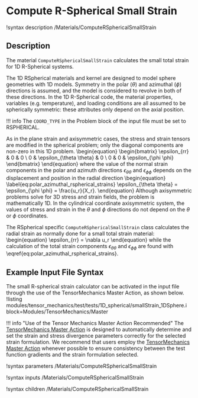 # Compute R-Spherical Small Strain
!syntax description /Materials/ComputeRSphericalSmallStrain

## Description
The material `ComputeRSphericalSmallStrain` calculates the small total strain for 1D R-Spherical systems.

The 1D RSpherical materials and kernel are designed to model sphere geometries with 1D models.
Symmetry in the polar ($\theta$) and azimuthal ($\phi$) directions is assumed, and the model is considered to revolve in both of these directions.
In the 1D R-Spherical code, the material properties, variables (e.g. temperature), and loading conditions are all assumed to be spherically symmetric: these attributes only depend on the axial position.

!!! info
    The `COORD_TYPE` in the Problem block of the input file must be set to RSPHERICAL.

As in the plane strain and axisymmetric cases, the stress and strain tensors are modified in the spherical problem; only the diagonal components are non-zero in this 1D problem.
\begin{equation}
\begin{bmatrix}
\epsilon_{rr} & 0 & 0 \\
0 & \epsilon_{\theta \theta} & 0 \\
0 & 0 & \epsilon_{\phi \phi}
\end{bmatrix}
\end{equation}
where the value of the normal strain components in the polar and azimuth directions $\epsilon_{\theta \theta}$ and $\epsilon_{\phi \phi}$ depends on the displacement and position in the radial direction
\begin{equation}
  \label{eq:polar_azimuthal_rspherical_strains}
  \epsilon_{\theta \theta} = \epsilon_{\phi \phi} = \frac{u_r}{X_r}.
\end{equation}
Although axisymmetric problems solve for 3D stress and strain fields, the problem is mathematically 1D.
In the cylindrical coordinate axisymmetric system, the values of stress and strain in the $\theta$ and $\phi$ directions do not depend on the $\theta$  or $\phi$ coordinates.

The RSpherical specific `ComputeRSphericalSmallStrain` class calculates the radial strain as normally done for a small total strain material:
\begin{equation}
  \epsilon_{rr} = \nabla u_r
\end{equation}
while the calculation of the total strain components $\epsilon_{\theta \theta}$ and $\epsilon_{\phi \phi}$ are found with \eqref{eq:polar_azimuthal_rspherical_strains}.

## Example Input File Syntax
The small R-spherical strain calculator can be activated in the input file through the use of the TensorMechanics Master Action, as shown below.
!listing modules/tensor_mechanics/test/tests/1D_spherical/smallStrain_1DSphere.i block=Modules/TensorMechanics/Master

!!! info "Use of the Tensor Mechanics Master Action Recommended"
    The [TensorMechanics Master Action](/systems/Modules/TensorMechanics/Master/index.md) is designed to automatically determine and set the strain and stress divergence parameters correctly for the selected strain formulation.
    We recommend that users employ the [TensorMechanics Master Action](/systems/Modules/TensorMechanics/Master/index.md) whenever possible to ensure consistency between the test function gradients and the strain formulation selected.

!syntax parameters /Materials/ComputeRSphericalSmallStrain

!syntax inputs /Materials/ComputeRSphericalSmallStrain

!syntax children /Materials/ComputeRSphericalSmallStrain
